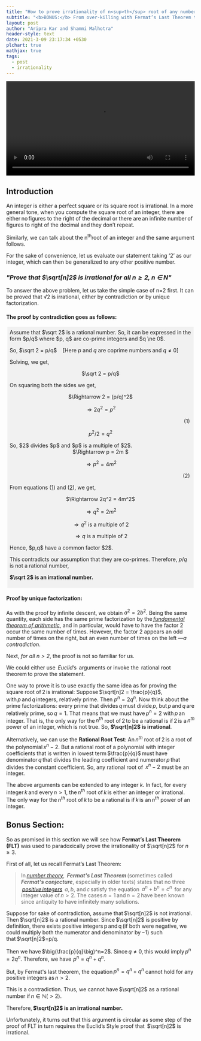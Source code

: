 ```yaml
---
title: "How to prove irrationality of n<sup>th</sup> root of any number"
subtitle: "<b>BONUS:</b> From over-killing with Fermat’s Last Theorem to ending up in bogus proof"
layout: post
author: "Aripra Kar and Shammi Malhotra"
header-style: text
date: 2021-3-09 23:17:34 +0530
plchart: true
mathjax: true
tags:
  - post
  - irrationality
---
```



<video width="100%" controls>
<source src="{{ site.baseurl }}/media/irrationality1.mp4" type="video/mp4">
</video>

## Introduction

An integer is either a perfect square or its square root is irrational. In a more general tone, when you compute the square root of an integer, there are either no figures to the right of the decimal or there are an infinite number of figures to right of the decimal and they don’t repeat. 

Similarly, we can talk about the n<sup>th</sup>root of an integer and the same argument follows.  

For the sake of convenience, let us evaluate our statement taking ‘2’ as our integer, which can then be generalized to any other positive number.  

### *&quot;Prove that $\sqrt[n]2$ is irrational for all $n\ge 2$, n $\in$ N&quot;* 

To answer the above problem, let us take the simple case of n=2 first. It can be proved that √2 is irrational, either by contradiction or by unique factorization. 

#### The proof by contradiction goes as follows:

<div style="background-color:#f1f1f1;margin: 0 3px;padding:6px;">
Assume that $\sqrt 2$ is a rational number. So, it can be expressed in the form $p/q$ where $p, q$ are co-prime integers and $q \ne 0$. <br />

So, $\sqrt 2 = p/q$  &nbsp; &nbsp;[Here $p$ and $q$ are coprime numbers and $q \ne 0$] <br />

Solving, we get, <br />

<center>
$\sqrt 2 = p/q$<br />
</center>

On squaring both the sides we get, <br />

<center>
$\Rightarrow 2 = (p/q)^2$<br />

$\Rightarrow 2q^2 = p^2$ <div style="float:right;margin-right:4px;">&nbsp; (<a name="1.1">1</a>) </div><br />

$p^2/2 = q^2$ <br />
</center>
So, $2$ divides $p$ and $p$ is a multiple of $2$. <br />

<center>
$\Rightarrow p = 2m $ <br />

$\Rightarrow p^2 = 4m^2$ <div style="float:right;margin-right:4px;">&nbsp; (<a name="1.2">2</a>) </div><br />
</center>

From equations (<a href="#1.1">1</a>) and (<a href="#1.2">2</a>), we get, <br />
<center>
$\Rightarrow 2q^2 = 4m^2$ <br />

$\Rightarrow q^2 = 2m^2$ <br />

$\Rightarrow q^2$ is a multiple of $2$ <br />

$\Rightarrow q$ is a multiple of $2$ <br />
</center>
Hence, $p,q$ have a common factor $2$.  <br />


This contradicts our assumption that they are co-primes. Therefore, $p/q$ is not a rational number, <br />

<b>$\sqrt 2$ is an irrational number.</b>

</div>

#### Proof by unique factorization:
As with the proof by infinite descent, we obtain $a^2=2b^2$. Being the same quantity, each side has the same prime factorization by the [_fundamental theorem of arithmetic_](https://en.wikipedia.org/wiki/Fundamental_theorem_of_arithmetic), and in particular, would have to have the factor $2$ occur the same number of times. However, the factor $2$ appears an odd number of times on the right, but an even number of times on the left *—a contradiction*. 

Next, *for all $n>2$*, the proof is not so familiar for us.  

We could either use  *Euclid*’s  arguments or invoke the  rational root theorem to prove the statement. 

One way to prove it is to use exactly the same idea as for proving the square root of $2$ is irrational: Suppose $\sqrt[n]2 = \frac{p}{q}$, with $p$ and $q$ integers, relatively prime. Then $p^n=2q^n$. Now think about the prime factorizations: every prime that divides $q$ must divide $p$, but $p$ and $q$ are relatively prime, so $q=1$. That means that we must have $p^n=2$ with $p$ an integer. That is, the only way for the $n^{th}$ root of $2$ to be a rational is if $2$ is a $n^{th}$ power of an integer, which is not true. So, <b>$\sqrt[n]2$ is irrational</b>.


Alternatively, we can use the **Rational Root Test**: An $n^{th}$ root of $2$ is a root of the polynomial $x^n-2$. But a rational root of a polynomial with integer coefficients that is written in lowest term $\frac{p}{q}$ must have denominator $q$ that divides the leading coefficient and numerator $p$ that divides the constant coefficient. So, any rational root of  
$x^n-2$ must be an integer.

 

The above arguments can be extended to any integer $k$. In fact, for every integer $k$ and every $n>1$, the $n^{th}$ root of $k$ is either an integer or irrational. The only way for the $n^{th}$ root of $k$ to be a rational is if $k$ is an $n^{th}$ power of an integer. 

 

## Bonus Section: 

So as promised in this section we will see how **Fermat’s Last Theorem (FLT)** was used to paradoxically prove the irrationality of $\sqrt[n]2$ for $n\ge3$. 

First of all, let us recall Fermat’s Last Theorem: 

> In [_number theory_](https://en.wikipedia.org/wiki/Number_theory),  **_Fermat's Last Theorem_** (sometimes called  _**Fermat's conjecture**_, especially in older texts) states that no three  [_positive integers_](https://en.wikipedia.org/wiki/Integer)  $a$, $b$, and $c$ satisfy the equation  $a^n + b^n = c^n$  for any integer value of $n>2$. The cases $n = 1$ and $n = 2$ have been known since antiquity to have infinitely many solutions.

Suppose for sake of contradiction, assume that $\sqrt[n]2$ is not irrational. Then $\sqrt[n]2$ is a rational number. Since $\sqrt[n]2$ is positive by definition, there exists positive integers p and q (if both were negative, we could multiply both the numerator and denominator by −1) such that $\sqrt[n]2$=p/q. 

Then we have $\big(\frac{p}{q}\big)^n=2$. Since $q\ne0$, this would imply $p^n=2q^n$. Therefore, we have  $p^n=q^n + q^n$. 

But, by Fermat's last theorem, the equation $p^n=q^n + q^n$ cannot hold for any positive integers as $n>2$. 

This is a contradiction. Thus, we cannot have $\sqrt[n]2$ as a rational number if $n \in \mathbb{N} (>2)$. 

Therefore, **$\sqrt[n]2$ is an irrational number.**

 

Unfortunately, it turns out that this argument is circular as some step of the proof of FLT in turn requires the Euclid’s Style proof that  $\sqrt[n]2$ is irrational.  

